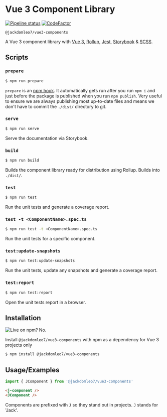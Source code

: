 # Vue 3 Component Library

[![Pipeline status](https://github.com/jackdomleo7/Vue_3_Component_Library/actions/workflows/pipeline.yml/badge.svg)](https://github.com/jackdomleo7/Vue_3_Component_Library/actions/workflows/pipeline.yml)
[![CodeFactor](https://www.codefactor.io/repository/github/jackdomleo7/vue_3_component_library/badge)](https://www.codefactor.io/repository/github/jackdomleo7/vue_3_component_library)

`@jackdomleo7/vue3-components`

A Vue 3 component library with [Vue 3](https://v3.vuejs.org), [Rollup](https://rollupjs.org), [Jest](https://jestjs.io), [Storybook](https://storybook.js.org) & [SCSS](https://sass-lang.com).

## Scripts

### `prepare`

```bash
$ npm run prepare
```

`prepare` is an [npm hook](https://docs.npmjs.com/cli/v7/using-npm/scripts#life-cycle-scripts). It automatically gets run after you run `npm i` and just before the package is published when you run `npm publish`. Very useful to ensure we are always publishing most up-to-date files and means we don't have to commit the `./dist/` directory to git.

### `serve`

```bash
$ npm run serve
```

Serve the documentation via Storybook.

### `build`

```bash
$ npm run build
```

Builds the component library ready for distribution using Rollup. Builds into `./dist/`.

### `test`

```bash
$ npm run test
```

Run the unit tests and generate a coverage report.

### `test -t <ComponentName>.spec.ts`

```bash
$ npm run test -t <ComponentName>.spec.ts
```

Run the unit tests for a specific component.

### `test:update-snapshots`

```bash
$ npm run test:update-snapshots
```

Run the unit tests, update any snapshots and generate a coverage report.

### `test:report`

```bash
$ npm run test:report
```

Open the unit tests report in a browser.

## Installation 

![Live on npm? No.](https://img.shields.io/badge/Live%20on%20npm-No-red)

Install `@jackdomleo7/vue3-components` with npm as a dependency for Vue 3 projects only

```bash 
$ npm install @jackdomleo7/vue3-components
```

## Usage/Examples

```typescript
import { JComponent } from '@jackdomleo7/vue3-components'
```

```html
<j-component />
<JComponent />
```

Components are prefixed with `J` so they stand out in projects. `J` stands for 'Jack'.
